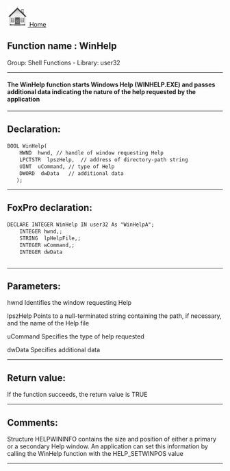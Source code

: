 [<img src="../../images/home.png"> Home ](https://github.com/VFPX/Win32API)  

## Function name : WinHelp
Group: Shell Functions - Library: user32    
***  


#### The WinHelp function starts Windows Help (WINHELP.EXE) and passes additional data indicating the nature of the help requested by the application
***  


## Declaration:
```foxpro  
BOOL WinHelp(
    HWND  hwnd,	// handle of window requesting Help
    LPCTSTR  lpszHelp,	// address of directory-path string
    UINT  uCommand,	// type of Help
    DWORD  dwData 	// additional data
   );  
```  
***  


## FoxPro declaration:
```foxpro  
DECLARE INTEGER WinHelp IN user32 As "WinHelpA";
	INTEGER hwnd,;
	STRING  lpHelpFile,;
	INTEGER wCommand,;
	INTEGER dwData
  
```  
***  


## Parameters:
hwnd
Identifies the window requesting Help

lpszHelp
Points to a null-terminated string containing the path, if necessary, and the name of the Help file

uCommand
Specifies the type of help requested

dwData
Specifies additional data
  
***  


## Return value:
If the function succeeds, the return value is TRUE  
***  


## Comments:
Structure HELPWININFO contains the size and position of either a primary or a secondary Help window. An application can set this information by calling the WinHelp function with the HELP_SETWINPOS value  
  
***  

